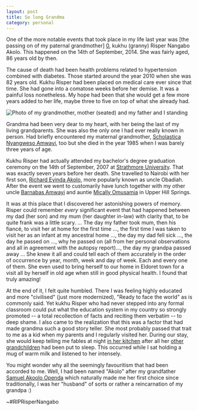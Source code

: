 ```yaml
---
layout: post
title: So long Grandma
category: personal 
--- 
```

One of the more notable events that took place in my life last year was [the passing on of my paternal grandmother] [0], kukhu (granny) Risper Nangabo Akolo. This happened on the 14th of September, 2014. She was fairly aged, 86 years old by then.  

The cause of death had been health problems related to hypertension combined with diabetes. Those started around the year 2010 when she was 82 years old. Kukhu Risper had been placed on medical care ever since that time. She had gone into a comatose weeks before her demise. It was a painful loss nonetheless. My hope had been that she would get a few more years added to her life, maybe three to five on top of what she already had. 

![Photo of my grandmother, mother (seated) and my father and I standing]({{site.url}}/assets/images/Kukhu_Risper_mum_dad_and_I.png)

Grandma had been very dear to my heart, with her being the last of my living grandparents. She was also the only one I had ever really known in person. Had briefly encountered my maternal grandmother, [Scholastica Nyangweso Amwayi][1], too but she died in the year 1985 when I was barely three years of age. 

Kukhu Risper had actually attended my bachelor's degree graduation ceremony on the 14th of September, 2007 at [Strathmore University][2]. That was exactly seven years before her death. She travelled to Nairobi  with her first son, [Richard Eyinda Akolo][3], more popularly known as uncle Obadiah. After the event we went to customarily have lunch together with my other uncle [Barnabas Amwayi][4] and auntie [Mically Omusamia][5] in Upper Hill Springs. 

It was at this place that I discovered her astonishing powers of memory. Risper could remember *every* significant event that had happened between my dad (her son) and my mum (her daughter in-law) with clarity that, to be quite frank was a little scary. ... The day my father took mum, then his fiancé, to visit her at home for the first time ..., the first time I was taken to visit her as an infant at my ancestral home ..., the day my dad fell sick ..., the day he passed on ..., why he passed on (all from her personal observations and all in agreement with the autopsy report)..., the day my grandpa passed away ... She knew it all and could tell each of them accurately in the order of occurrence by year, month, week and day of week. Each and every one of them. She even used to bring herself to our home in Eldoret town for a visit all by herself in old age when still in good physical health. I found that truly amazing!

At the end of it, I felt quite humbled. There I was feeling highly educated and more "civilised" (just more modernized), "Ready to face the world" as is commonly said. Yet kukhu Risper who had never stepped into any formal classroom could put what the education system in my country so strongly promoted -- a total recollection of facts and reciting them verbatim -- to deep shame. I also came to the realization that this was a factor that had made grandma such a good story teller. She most probably passed that trait to me as a kid when my parents and I regularly visited her. During our stay, she would keep telling me fables at night [in her kitchen][6] after all her [other grandchildren][7] had been put to sleep. This occurred while I sat holding a mug of warm milk and listened to her intensely.

You might wonder why all the seemingly favouritism that had been accorded to me. Well, I had been named "Akolo" after my grandfather [Samuel Akoolo Openda][8] which naturally made me her first choice since traditionally, I was her "husband" of sorts or rather a reincarnation of my grandpa :)

~#RIPRisperNangabo

[0]: https://www.flickr.com/photos/mchiteri/sets/72157647750851895/ "Photo set of us giving our final tribute to our late paternal grandmother"
[1]: https://www.flickr.com/photos/mchiteri/5010942717/in/set-72157626055297784 "Maternal grandma seated second from left with her daughters and. Those standing are her sons"
[2]: http://www.strathmore.edu/ "Strathmore University, my Alma mater"
[3]: http://youtu.be/WaF235uWB4I "Uncle Richard Obadiah Akolo speaks at his mother's funeral" 
[4]: https://www.flickr.com/photos/98645159@N06/15891374932/in/set-72157649449099925 "Uncle Barnabas Amwayi (Jam) with son Obilo behind"
[5]: http://youtu.be/tlhsWbNoavY "Aunty Mically Omusamia speaks on behalf of my mum, Gertrude Oranga Akolo"
[6]: http://youtu.be/axTvRW7cRpg "Having a chat with grandma inside her kitchen in December 2010"
[7]: https://www.flickr.com/photos/mchiteri/15132691347/in/set-72157647750851895/ "Most of grandma's grandchildren"
[8]: https://www.flickr.com/photos/mchiteri/15834030855/in/set-72157626055297784 "Samuel Akoolo Openda, our grandfather in 1936 aged 38"
